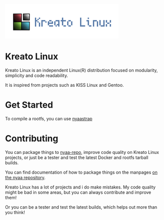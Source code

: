 <img src="https://github.com/Kreato-Linux/logo/blob/master/withtext.png"> 

# Kreato Linux
Kreato Linux is an independent Linux(R) distribution focused on modularity, simplicity and code readability.

It is inspired from projects such as KISS Linux and Gentoo.

# Get Started
To compile a rootfs, you can use [nyaastrap](https://github.com/kreatolinux/nyaastrap)

# Contributing
You can package things to [nyaa-repo](https://github.com/kreatolinux/nyaa-repo), improve code quality on Kreato Linux projects, or just be a tester and test the latest Docker and rootfs tarball builds.

You can find documentation of how to package things on the manpages [on the nyaa repository](https://github.com/kreatolinux/nyaa).

Kreato Linux has a lot of projects and i do make mistakes. My code quality might be bad in some areas, but you can always contribute and improve them!

Or you can be a tester and test the latest builds, which helps out more than you think!
